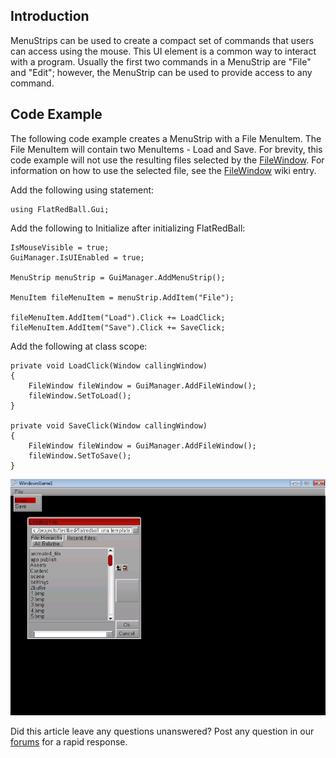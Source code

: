 ## Introduction

MenuStrips can be used to create a compact set of commands that users can access using the mouse. This UI element is a common way to interact with a program. Usually the first two commands in a MenuStrip are "File" and "Edit"; however, the MenuStrip can be used to provide access to any command.

## Code Example

The following code example creates a MenuStrip with a File MenuItem. The File MenuItem will contain two MenuItems - Load and Save. For brevity, this code example will not use the resulting files selected by the [FileWindow](/frb/docs/index.php?title=FlatRedBall.Gui.FileWindow.md "FlatRedBall.Gui.FileWindow"). For information on how to use the selected file, see the [FileWindow](/frb/docs/index.php?title=FlatRedBall.Gui.FileWindow.md "FlatRedBall.Gui.FileWindow") wiki entry.

Add the following using statement:

    using FlatRedBall.Gui;

Add the following to Initialize after initializing FlatRedBall:

    IsMouseVisible = true;
    GuiManager.IsUIEnabled = true;

    MenuStrip menuStrip = GuiManager.AddMenuStrip();

    MenuItem fileMenuItem = menuStrip.AddItem("File");

    fileMenuItem.AddItem("Load").Click += LoadClick;
    fileMenuItem.AddItem("Save").Click += SaveClick;

Add the following at class scope:

    private void LoadClick(Window callingWindow)
    {
        FileWindow fileWindow = GuiManager.AddFileWindow();
        fileWindow.SetToLoad();
    }

    private void SaveClick(Window callingWindow)
    {
        FileWindow fileWindow = GuiManager.AddFileWindow();
        fileWindow.SetToSave();
    }

![MenuStrip.png](/media/migrated_media-MenuStrip.png)

Did this article leave any questions unanswered? Post any question in our [forums](/frb/forum/.md) for a rapid response.
